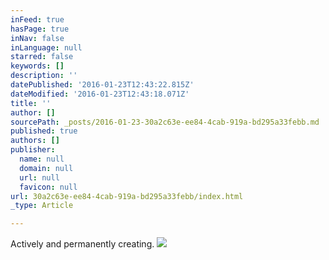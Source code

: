 ```yaml
---
inFeed: true
hasPage: true
inNav: false
inLanguage: null
starred: false
keywords: []
description: ''
datePublished: '2016-01-23T12:43:22.815Z'
dateModified: '2016-01-23T12:43:18.071Z'
title: ''
author: []
sourcePath: _posts/2016-01-23-30a2c63e-ee84-4cab-919a-bd295a33febb.md
published: true
authors: []
publisher:
  name: null
  domain: null
  url: null
  favicon: null
url: 30a2c63e-ee84-4cab-919a-bd295a33febb/index.html
_type: Article

---
```

Actively and permanently creating.
![](https://the-grid-user-content.s3-us-west-2.amazonaws.com/8b06748e-4b1f-45cb-9bf7-4f39268c3f69.jpg)